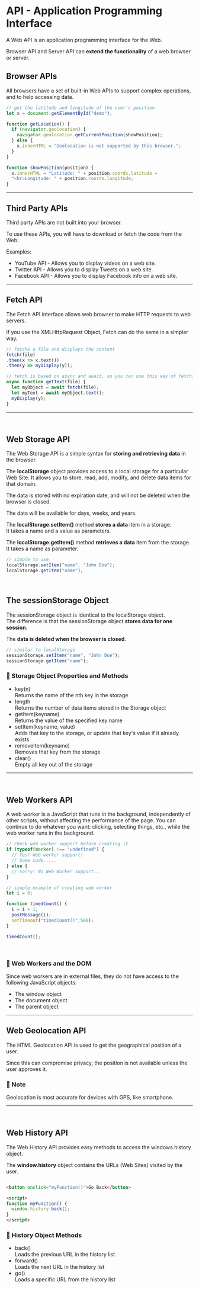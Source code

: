 # API - Application Programming Interface

A Web API is an application programming interface for the Web.

Browser API and Server API can **extend the functionality** of a web browser or server.


## Browser APIs

All browsers have a set of built-in Web APIs to support complex operations, and to help accessing data.


```javascript
// get the latitude and longitude of the user's position
let x = document.getElementById("demo");

function getLocation() {
  if (navigator.geolocation) {
    navigator.geolocation.getCurrentPosition(showPosition);
  } else {
    x.innerHTML = "Geolocation is not supported by this browser.";
  }
}

function showPosition(position) {
  x.innerHTML = "Latitude: " + position.coords.latitude +
  "<br>Longitude: " + position.coords.longitude;
}
```

---

## Third Party APIs

Third party APIs are not built into your browser.

To use these APIs, you will have to download or fetch the code from the Web.

Examples:

- YouTube API - Allows you to display videos on a web site.
- Twitter API - Allows you to display Tweets on a web site.
- Facebook API - Allows you to display Facebook info on a web site.

---

## Fetch API

The Fetch API interface allows web browser to make HTTP requests to web servers.

If you use the XMLHttpRequest Object, Fetch can do the same in a simpler way.

```javascript
// fetche a file and displays the content
fetch(file)
.then(x => x.text())
.then(y => myDisplay(y));

// fetch is based on async and await, so you can use this way of fetching
async function getText(file) {
  let myObject = await fetch(file);
  let myText = await myObject.text();
  myDisplay(y);
}
```

---
<br>

## Web Storage API

The Web Storage API is a simple syntax for **storing and retrieving data** in the browser.

The **localStorage** object provides access to a local storage for a particular Web Site. It allows you to store, read, add, modify, and delete data items for that domain.

The data is stored with no expiration date, and will not be deleted when the browser is closed.

The data will be available for days, weeks, and years.


The **localStorage.setItem()** method **stores a data** item in a storage.  
It takes a name and a value as parameters.

The **localStorage.getItem()** method **retrieves a data** item from the storage.   
It takes a name as parameter.

```javascript
// simple to use
localStorage.setItem("name", "John Doe");
localStorage.getItem("name");
```
<br>

## The sessionStorage Object

The sessionStorage object is identical to the localStorage object.  
The difference is that the sessionStorage object **stores data for one session**.

The **data is deleted when the browser is closed**.

```javascript
// similar to localStorage
sessionStorage.setItem("name", "John Doe");
sessionStorage.getItem("name");
```

### :book: Storage Object Properties and Methods

- key(n)    
Returns the name of the nth key in the storage
- length 	                
Returns the number of data items stored in the Storage object
- getItem(keyname) 	        
Returns the value of the specified key name
- setItem(keyname, value) 	
Adds that key to the storage, or update that key's value if it already exists
- removeItem(keyname) 	    
Removes that key from the storage
- clear() 	                
Empty all key out of the storage


---

<br>

## Web Workers API

A web worker is a JavaScript that runs in the background, independently of other scripts, without affecting the performance of the page. You can continue to do whatever you want: clicking, selecting things, etc., while the web worker runs in the background.

```javascript
// check web worker support before creating it
if (typeof(Worker) !== "undefined") {
  // Yes! Web worker support!
  // Some code.....
} else {
  // Sorry! No Web Worker support..
} 

// simple example of creating web worker
let i = 0;

function timedCount() {
  i = i + 1;
  postMessage(i);
  setTimeout("timedCount()",500);
}

timedCount();

```
<br>

###  :book: Web Workers and the DOM

Since web workers are in external files, they do not have access to the following JavaScript objects:

- The window object
- The document object
- The parent object

---

## Web Geolocation API

The HTML Geolocation API is used to get the geographical position of a user.

Since this can compromise privacy, the position is not available unless the user approves it.

### :pushpin: Note 
Geolocation is most accurate for devices with GPS, like smartphone.

---

<br>

## Web History API

The Web History API provides easy methods to access the windows.history object.

The **window.history** object contains the URLs (Web Sites) visited by the user.


```html

<button onclick="myFunction()">Go Back</button>

<script>
function myFunction() {
  window.history.back();
}
</script> 
```
###  :book: History Object Methods

- back() 	    
Loads the previous URL in the history list
- forward() 	    
Loads the next URL in the history list
- go() 	    
Loads a specific URL from the history list
